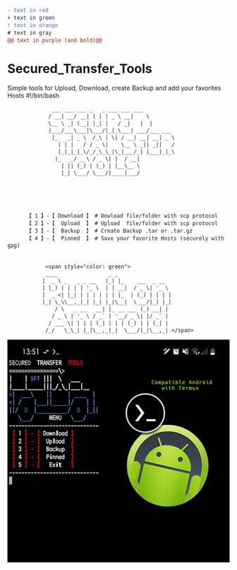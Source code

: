 ```diff
- text in red
+ text in green
! text in orange
# text in gray
@@ text in purple (and bold)@@
```
# Secured_Transfer_Tools
Simple tools for Upload, Download, create Backup and add your favorites Hosts
#!/bin/bash

                  ___ ___ ___ _   _ ___ ___ ___                                 
                 / __| __/ __| | | | _ \ __|    \                              
                 \__ \ _| (__| |_| |   / _|   |  |                   
                 |___/___\___|\___/|_|_\___| ___/___ ___   
                  |_   _| _ \  /_\ | \| / __| __| __| _ \  
                    | | |   / / _ \|    \__ \ _|| _||   /  
                    |_|_|_|_\/_/_\_\_|\_|___/_| |___|_|_\  
                   |_   _/ _ \ / _ \| |  / __|                  
                     | || (_) | (_) | |__\__ \                  
                     |_| \___/ \___/|____|___/         
                     
                     
                     
                     
              
          【 1 】-【 Download 】 # Dowload file/folder with scp protocol
          【 2 】-【  Upload  】 # Upload  file/folder with scp protocol
          【 3 】-【  Backup  】 # Create Backup .tar or .tar.gz 
          【 4 】-【  Pinned  】 # Save your favorite Hosts (securely with gpg)


                <span style="color: green">
                ____                _ _                 
               |  _ \ _   _ _ __   (_) |_    ___  _ __  
               | |_) | | | | '_ \  | | __|  / _ \| '_ \ 
               |  _ <| |_| | | | | | | |_  | (_) | | | |
               |_| \_\\__,_|_| |_| |_|\__|  \___/|_| |_|
                   / \   _ __   __| |_ __ ___ (_) __| | 
                  / _ \ | '_ \ / _` | '__/ _ \| |/ _` | 
                 / ___ \| | | | (_| | | | (_) | | (_| | 
                /_/   \_\_| |_|\__,_|_|  \___/|_|\__,_| </span>


![Android](https://github.com/DrM4CH1N3/Secured_Transfer_Tools/blob/main/Android_S_F_T.png)

